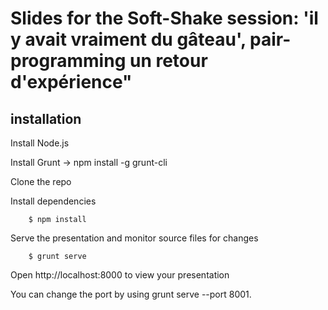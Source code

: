 # Slides for the Soft-Shake session: 'il y avait vraiment du gâteau', pair-programming un retour d'expérience"

## installation

Install Node.js

Install Grunt -> 
		npm install -g grunt-cli

Clone the repo


Install dependencies

		$ npm install
Serve the presentation and monitor source files for changes

		$ grunt serve
Open http://localhost:8000 to view your presentation

You can change the port by using grunt serve --port 8001.